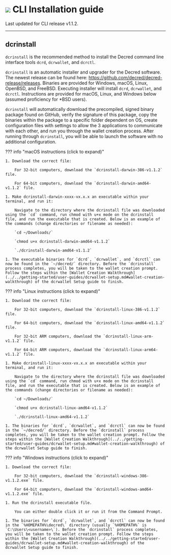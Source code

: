 # <img class="dcr-icon" src="/img/dcr-icons/Dcrtl.svg" /> CLI Installation guide

Last updated for CLI release v1.1.2.

---

## dcrinstall 

`dcrinstall` is the recommended method to install the Decred command line interface tools `dcrd`, `dcrwallet`, and `dcrctl`.

`dcrinstall` is an automatic installer and upgrader for the Decred software. The newest release can be found here: <https://github.com/decred/decred-release/releases>. Binaries are provided for Windows, macOS, Linux, OpenBSD, and FreeBSD. Executing installer will install `dcrd`, `dcrwallet`, and `dcrctl`. Instructions are provided for macOS, Linux, and Windows below (assumed proficiency for *BSD users).

`dcrinstall` will automatically download the precompiled, signed binary package found on GitHub, verify the signature of this package, copy the binaries within the package to a specific folder dependent on OS, create configuration files with settings to allow the 3 applications to communicate with each other, and run you through the wallet creation process. After running through `dcrinstall`, you will be able to launch the software with no additional configuration.

??? info "macOS instructions (click to expand)"

    1. Download the correct file:

        For 32-bit computers, download the `dcrinstall-darwin-386-v1.1.2` file.

        For 64-bit computers, download the `dcrinstall-darwin-amd64-v1.1.2` file.

    1. Make dcrinstall-darwin-xxxx-vx.x.x an executable within your terminal, and run it:

        Navigate to the directory where the dcrinstall file was downloaded using the `cd` command, run chmod with u+x mode on the dcrinstall file, and run the executable that is created. Below is an example of the commands (change directories or filename as needed):

        `cd ~/Downloads/`

        `chmod u+x dcrinstall-darwin-amd64-v1.1.2`

        `./dcrinstall-darwin-amd64-v1.1.2`

    1. The executable binaries for `dcrd`, `dcrwallet`, and `dcrctl` can now be found in the `~/decred/` directory. Before the `dcrinstall` process completes, you will be taken to the wallet creation prompt. Follow the steps within the [Wallet Creation Walkthrough](../../getting-started/user-guides/dcrwallet-setup.md#wallet-creation-walkthrough) of the dcrwallet Setup guide to finish.

??? info "Linux instructions (click to expand)"

    1. Download the correct file:

        For 32-bit computers, download the `dcrinstall-linux-386-v1.1.2` file.

        For 64-bit computers, download the `dcrinstall-linux-amd64-v1.1.2` file.

        For 32-bit ARM computers, download the `dcrinstall-linux-arm-v1.1.2` file.

        For 64-bit ARM computers, download the `dcrinstall-linux-arm64-v1.1.2` file.

    1. Make dcrinstall-linux-xxxx-vx.x.x an executable within your terminal, and run it:

        Navigate to the directory where the dcrinstall file was downloaded using the `cd` command, run chmod with u+x mode on the dcrinstall file, and run the executable that is created. Below is an example of the commands (change directories or filename as needed):

        `cd ~/Downloads/`

        `chmod u+x dcrinstall-linux-amd64-v1.1.2`

        `./dcrinstall-linux-amd64-v1.1.2`

    1. The binaries for `dcrd`, `dcrwallet`, and `dcrctl` can now be found in the `~/decred/` directory. Before the `dcrinstall` process completes, you will be taken to the wallet creation prompt. Follow the steps within the [Wallet Creation Walkthrough](../../getting-started/user-guides/dcrwallet-setup.md#wallet-creation-walkthrough) of the dcrwallet Setup guide to finish.

??? info "Windows instructions (click to expand)"

    1. Download the correct file:

        For 32-bit computers, download the `dcrinstall-windows-386-v1.1.2.exe` file.

        For 64-bit computers, download the `dcrinstall-windows-amd64-v1.1.2.exe` file.

    1. Run the dcrinstall executable file.

        You can either double click it or run it from the Command Prompt.

    1. The binaries for `dcrd`, `dcrwallet`, and `dcrctl` can now be found in the `%HOMEPATH%\decred\` directory (usually `%HOMEPATH%` is `C:\Users\<username>\`). Before the `dcrinstall` process completes, you will be taken to the wallet creation prompt. Follow the steps within the [Wallet Creation Walkthrough](../../getting-started/user-guides/dcrwallet-setup.md#wallet-creation-walkthrough) of the dcrwallet Setup guide to finish.
